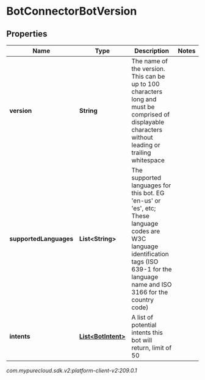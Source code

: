 # BotConnectorBotVersion


## Properties

| Name | Type | Description | Notes |
| ------------ | ------------- | ------------- | ------------- |
| **version** | **String** | The name of the version. This can be up to 100 characters long and must be comprised of displayable characters without leading or trailing whitespace |  |
| **supportedLanguages** | **List&lt;String&gt;** | The supported languages for this bot. EG 'en-us' or 'es', etc; These language codes are W3C language identification tags (ISO 639-1 for the language name and ISO 3166 for the country code) |  |
| **intents** | [**List&lt;BotIntent&gt;**](BotIntent) | A list of potential intents this bot will return, limit of 50 |  |




_com.mypurecloud.sdk.v2:platform-client-v2:209.0.1_
